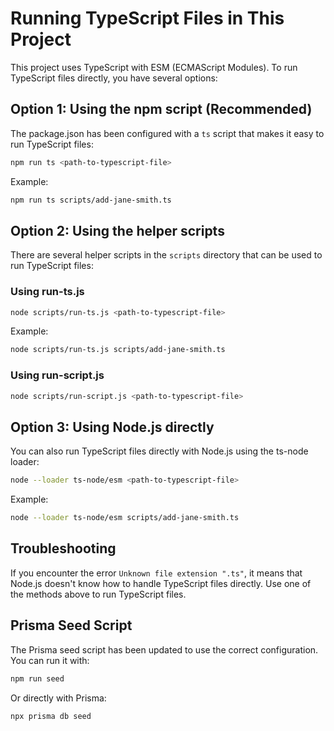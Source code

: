 # Running TypeScript Files in This Project

This project uses TypeScript with ESM (ECMAScript Modules). To run TypeScript files directly, you have several options:

## Option 1: Using the npm script (Recommended)

The package.json has been configured with a `ts` script that makes it easy to run TypeScript files:

```bash
npm run ts <path-to-typescript-file>
```

Example:
```bash
npm run ts scripts/add-jane-smith.ts
```

## Option 2: Using the helper scripts

There are several helper scripts in the `scripts` directory that can be used to run TypeScript files:

### Using run-ts.js

```bash
node scripts/run-ts.js <path-to-typescript-file>
```

Example:
```bash
node scripts/run-ts.js scripts/add-jane-smith.ts
```

### Using run-script.js

```bash
node scripts/run-script.js <path-to-typescript-file>
```

## Option 3: Using Node.js directly

You can also run TypeScript files directly with Node.js using the ts-node loader:

```bash
node --loader ts-node/esm <path-to-typescript-file>
```

Example:
```bash
node --loader ts-node/esm scripts/add-jane-smith.ts
```

## Troubleshooting

If you encounter the error `Unknown file extension ".ts"`, it means that Node.js doesn't know how to handle TypeScript files directly. Use one of the methods above to run TypeScript files.

## Prisma Seed Script

The Prisma seed script has been updated to use the correct configuration. You can run it with:

```bash
npm run seed
```

Or directly with Prisma:

```bash
npx prisma db seed
```